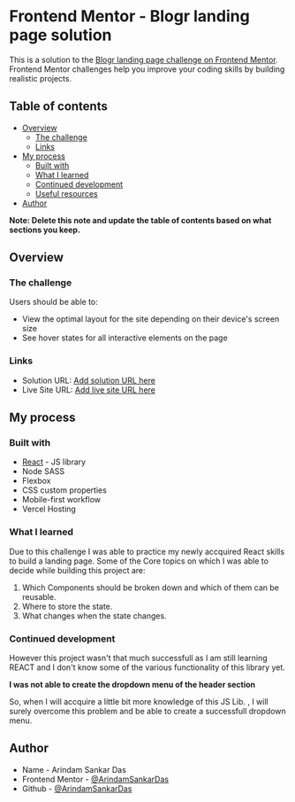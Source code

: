 # Frontend Mentor - Blogr landing page solution

This is a solution to the [Blogr landing page challenge on Frontend Mentor](https://www.frontendmentor.io/challenges/blogr-landing-page-EX2RLAApP). Frontend Mentor challenges help you improve your coding skills by building realistic projects.

## Table of contents

- [Overview](#overview)
  - [The challenge](#the-challenge)
  - [Links](#links)
- [My process](#my-process)
  - [Built with](#built-with)
  - [What I learned](#what-i-learned)
  - [Continued development](#continued-development)
  - [Useful resources](#useful-resources)
- [Author](#author)

**Note: Delete this note and update the table of contents based on what sections you keep.**

## Overview

### The challenge

Users should be able to:

- View the optimal layout for the site depending on their device's screen size
- See hover states for all interactive elements on the page

### Links

- Solution URL: [Add solution URL here](https://github.com/ArindamSankarDas/Blogr-Landing-Page)
- Live Site URL: [Add live site URL here](https://blogr-landing-page.web.app/)

## My process

### Built with

- [React](https://reactjs.org/) - JS library
- Node SASS
- Flexbox
- CSS custom properties
- Mobile-first workflow
- Vercel Hosting

### What I learned

Due to this challenge I was able to practice my newly accquired React skills to build a landing page.
Some of the Core topics on which I was able to decide while building this project are:

1. Which Components should be broken down and which of them can be reusable.
2. Where to store the state.
3. What changes when the state changes.

### Continued development

However this project wasn't that much successfull as I am still learning REACT and I don't know some of the various functionality of this library yet.

**I was not able to create the dropdown menu of the header section**

So, when I will accquire a little bit more knowledge of this JS Lib. , I will surely overcome this problem
and be able to create a successfull dropdown menu.

## Author

- Name - Arindam Sankar Das
- Frontend Mentor - [@ArindamSankarDas](https://www.frontendmentor.io/profile/ArindamSankarDas)
- Github - [@ArindamSankarDas](https://github.com/ArindamSankarDas)
